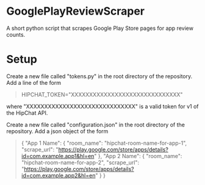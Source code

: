 # GooglePlayReviewScraper
A short python script that scrapes Google Play Store pages for app review counts.

# Setup
Create a new file called "tokens.py" in the root directory of the repository. Add a line of the form

> HIPCHAT_TOKEN="XXXXXXXXXXXXXXXXXXXXXXXXXXXXXX"

where "XXXXXXXXXXXXXXXXXXXXXXXXXXXXXX" is a valid token for v1 of the HipChat API.

Create a new file called "configuration.json" in the root directory of the repository. Add a json object of the form

>{
>    "App 1 Name": {
>        "room_name": "hipchat-room-name-for-app-1",
>        "scrape_url": "https://play.google.com/store/apps/details?id=com.example.app1&hl=en"
>    },
>    "App 2 Name": {
>        "room_name": "hipchat-room-name-for-app-2",
>        "scrape_url": "https://play.google.com/store/apps/details?id=com.example.app2&hl=en"
>    }
>}
